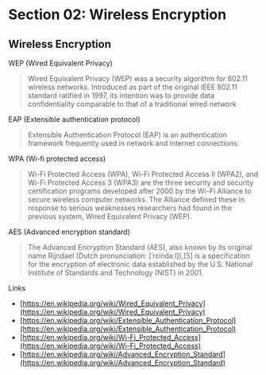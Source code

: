 # Section 02: Wireless Encryption

## Wireless Encryption
WEP (Wired Equivalent Privacy)
> Wired Equivalent Privacy (WEP) was a security algorithm for 802.11 wireless networks.
> Introduced as part of the original IEEE 802.11 standard ratified in 1997, its intention was to provide data confidentiality comparable to that of a traditional wired network

EAP (Extensible authentication protocol)
> Extensible Authentication Protocol (EAP) is an authentication framework frequently used in network and internet connections.

WPA (Wi-fi protected access)
> Wi-Fi Protected Access (WPA), Wi-Fi Protected Access II (WPA2), and Wi-Fi Protected Access 3 (WPA3) are the three security and security certification programs developed after 2000 by the Wi-Fi Alliance to secure wireless computer networks.
> The Alliance defined these in response to serious weaknesses researchers had found in the previous system, Wired Equivalent Privacy (WEP).

AES (Advanced encryption standard)
> The Advanced Encryption Standard (AES), also known by its original name Rijndael (Dutch pronunciation: [ˈrɛindaːl]),[5] is a specification for the encryption of electronic data established by the U.S. National Institute of Standards and Technology (NIST) in 2001.

Links
- [https://en.wikipedia.org/wiki/Wired_Equivalent_Privacy](https://en.wikipedia.org/wiki/Wired_Equivalent_Privacy)
- [https://en.wikipedia.org/wiki/Extensible_Authentication_Protocol](https://en.wikipedia.org/wiki/Extensible_Authentication_Protocol)
- [https://en.wikipedia.org/wiki/Wi-Fi_Protected_Access](https://en.wikipedia.org/wiki/Wi-Fi_Protected_Access)
- [https://en.wikipedia.org/wiki/Advanced_Encryption_Standard](https://en.wikipedia.org/wiki/Advanced_Encryption_Standard)
